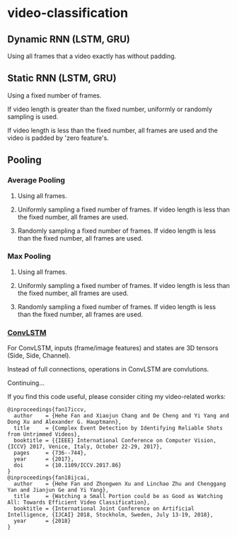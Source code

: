 # video-classification

## Dynamic RNN (LSTM, GRU)

Using all frames that a video exactly has without padding.

## Static RNN (LSTM, GRU)
Using a fixed number of frames. 

If video length is greater than the fixed number, uniformly or randomly sampling is used.

If video length is less than the fixed number, all frames are used and the video is padded by 'zero feature's.

## Pooling

### Average Pooling

1. Using all frames.

2. Uniformly sampling a fixed number of frames. If video length is less than the fixed number, all frames are used.

3. Randomly sampling a fixed number of frames. If video length is less than the fixed number, all frames are used.

### Max Pooling

1. Using all frames.

2. Uniformly sampling a fixed number of frames. If video length is less than the fixed number, all frames are used.

3. Randomly sampling a fixed number of frames. If video length is less than the fixed number, all frames are used.

### [ConvLSTM](https://arxiv.org/pdf/1506.04214v1.pdf)

For ConvLSTM, inputs (frame/image features) and states are 3D tensors (Side, Side, Channel). 

Instead of full connections, operations in ConvLSTM are convlutions.

Continuing...

If you find this code useful, please consider citing my video-related works:
```
@inproceedings{fan17iccv,
  author    = {Hehe Fan and Xiaojun Chang and De Cheng and Yi Yang and Dong Xu and Alexander G. Hauptmann},
  title     = {Complex Event Detection by Identifying Reliable Shots from Untrimmed Videos},
  booktitle = {{IEEE} International Conference on Computer Vision, {ICCV} 2017, Venice, Italy, October 22-29, 2017},
  pages     = {736--744},
  year      = {2017},
  doi       = {10.1109/ICCV.2017.86}
}
@inproceedings{fan18ijcai,
  author    = {Hehe Fan and Zhongwen Xu and Linchao Zhu and Chenggang Yan and Jianjun Ge and Yi Yang},
  title     = {Watching a Small Portion could be as Good as Watching All: Towards Efficient Video Classification},
  booktitle = {International Joint Conference on Artificial Intelligence, {IJCAI} 2018, Stockholm, Sweden, July 13-19, 2018},
  year      = {2018}
}
```
